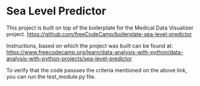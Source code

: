 # Sea Level Predictor
This project is built on top of the boilerplate for the Medical Data Visualizer project.
https://github.com/freeCodeCamp/boilerplate-sea-level-predictor

Instructions, based on which the project was built can be found at:
 https://www.freecodecamp.org/learn/data-analysis-with-python/data-analysis-with-python-projects/sea-level-predictor

To verify that the code passses the criteria mentioned on the above link, you can run the test_module.py file.
